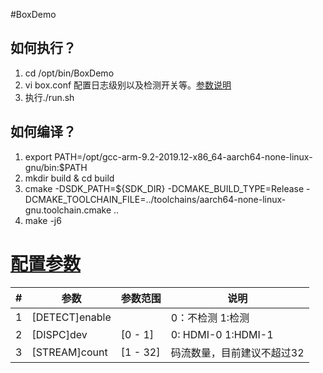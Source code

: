 #BoxDemo
## 如何执行？
1. cd /opt/bin/BoxDemo
2. vi box.conf 配置日志级别以及检测开关等。[参数说明](#配置参数)
3. 执行./run.sh

## 如何编译？
1. export PATH=/opt/gcc-arm-9.2-2019.12-x86_64-aarch64-none-linux-gnu/bin:$PATH
2. mkdir build & cd build
3. cmake -DSDK_PATH=${SDK_DIR} -DCMAKE_BUILD_TYPE=Release -DCMAKE_TOOLCHAIN_FILE=../toolchains/aarch64-none-linux-gnu.toolchain.cmake ..
4. make -j6
# <a href="#配置参数">配置参数</a>

|   #   |             参数       |   参数范围   |                          说明           |
| ----- | ----------------------| ------------ | --------------------------------------- |
|   1   | [DETECT]enable        |              | 0：不检测 1:检测                         |
|   2   | [DISPC]dev            | [0 - 1]      | 0: HDMI-0 1:HDMI-1                      |
|   3   | [STREAM]count         | [1 - 32]     | 码流数量，目前建议不超过32                |
